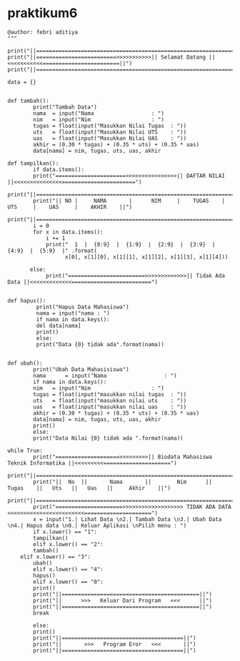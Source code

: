 # praktikum6

	@author: febri aditiya
	"""

	print("||===========================================================================================||")
	print("||=========================>>>>>>>>>>>|| Selamat Datang ||<<<<<<<<<<<========================||")
	print("||===========================================================================================||")

	data = {}


	def tambah():
     		print("Tambah Data")
     		nama  = input("Nama                  : ")
     		nim   = input("Nim                   : ")
     		tugas = float(input("Masukkan Nilai Tugas  : "))
     		uts   = float(input("Masukkan Nilai UTS    : "))
     		uas   = float(input("Masukkan Nilai UAS    : "))
     		akhir = (0.30 * tugas) + (0.35 * uts) + (0.35 * uas)
     		data[nama] = nim, tugas, uts, uas, akhir
     
	def tampilkan():
    	    if data.items():
        	print("======================>>>>>>>>>>>>>>>>|| DAFTAR NILAI ||<<<<<<<<<<<<<<<=======================")
        	print("||==========================================================================================||")
        	print("|| NO |     NAMA       |      NIM     |    TUGAS    |    UTS     |    UAS     |    AKHIR    ||")
        	print("||==========================================================================================||")
        	i = 0
        	for x in data.items():
            	i += 1
            	print("  1  |  {0:9}  |  {1:9}  |  {2:9}  |  {3:9}  |  {4:9}  |  {5:9}  |" .format(
                      x[0], x[1][0], x[1][1], x[1][2], x[1][3], x[1][4]))
        
           else:
            	print("========================>>>>>>>>>>>>>|| Tidak Ada Data ||<<<<<<<<<<<<<=========================")
         
         
	def hapus():
     	     print("Hapus Data Mahasiswa")
     	     nama = input("nama : ")
     	     if nama in data.keys():
         	 del data[nama]
         	 print()
     	     else:     
         	 print("Data {0} tidak ada".format(nama))
         
         
	def ubah():       
    	    print("Ubah Data Mahasisiswa")
    	    nama      = input("Nama                  : ")
    	    if nama in data.keys():
        	nim   = input("Nim                   : ")
        	tugas = float(input("masukkan nilai tugas  : "))
        	uts   = float(input("masukkan nilai uts    : "))
        	uas   = float(input("masukkan nilai uas    : "))
        	akhir = (0.30 * tugas) + (0.35 * uts) + (0.35 * uas)
        	data[nama] = nim, tugas, uts, uas, akhir 
        	print()
    	    else:
        	print("Data Nilai {0} tidak ada ".format(nama))
        
	while True:
    	    print("====================>>>>>>>>>|| Biodata Mahasiswa Teknik Informatika ||<<<<<<<<<=====================")
    	    print("||=================================================================================================||")
    	    print("||  No  ||       Nama       ||        Nim      ||   Tugas    ||   Uts   ||   Uas   ||     Akhir    ||")
     	    print("||=================================================================================================||")
    	    print("=====================>>>>>>>>>>>>>>>>>>> TIDAK ADA DATA <<<<<<<<<<<<<<<<<<<<<<<<=====================")
    	    x = input("1.| Lihat Data \n2.| Tambah Data \n3.| Ubah Data \n4.| Hapus data \n0.| Keluar Aplikasi \nPilih menu : ")
    	    if x.lower() == "1":
        	tampilkan()
    	    elif x.lower() == "2":
        	tambah()
   	    elif x.lower() == "3":
        	ubah()
    	    elif x.lower() == "4":
        	hapus()
    	    elif x.lower() == "0":
        	print()
        	print("||===========================================||")
        	print("||      >>>   Keluar Dari Program   <<<      ||")
        	print("||===========================================||")
        	break
    
    	    else:
        	print()
        	print("||======================================||")
        	print("||       >>>   Program Eror   <<<       ||")
        	print("||======================================||")